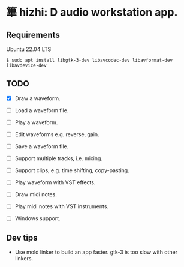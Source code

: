 # 篳 hizhi: D audio workstation app.

## Requirements

Ubuntu 22.04 LTS

```shell
$ sudo apt install libgtk-3-dev libavcodec-dev libavformat-dev libavdevice-dev
```

## TODO

- [x] Draw a waveform.
- [ ] Load a waveform file.
- [ ] Play a waveform.
- [ ] Edit waveforms e.g. reverse, gain.
- [ ] Save a waveform file.
- [ ] Support multiple tracks, i.e. mixing.
- [ ] Support clips, e.g. time shifting, copy-pasting.
- [ ] Play waveform with VST effects.
- [ ] Draw midi notes.
- [ ] Play midi notes with VST instruments.
- [ ] Windows support.


## Dev tips

- Use mold linker to build an app faster. gtk-3 is too slow with other linkers.

